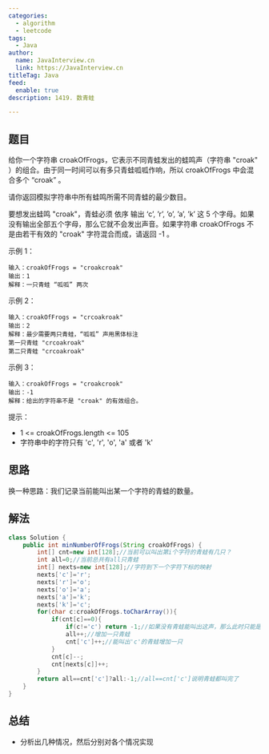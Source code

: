 ```yaml
---
categories:
  - algorithm
  - leetcode
tags:
  - Java
author: 
  name: JavaInterview.cn
  link: https://JavaInterview.cn
titleTag: Java
feed:
  enable: true
description: 1419. 数青蛙

---
```


## 题目
给你一个字符串 croakOfFrogs，它表示不同青蛙发出的蛙鸣声（字符串 "croak" ）的组合。由于同一时间可以有多只青蛙呱呱作响，所以 croakOfFrogs 中会混合多个 “croak” 。

请你返回模拟字符串中所有蛙鸣所需不同青蛙的最少数目。

要想发出蛙鸣 "croak"，青蛙必须 依序 输出 ‘c’, ’r’, ’o’, ’a’, ’k’ 这 5 个字母。如果没有输出全部五个字母，那么它就不会发出声音。如果字符串 croakOfFrogs 不是由若干有效的 "croak" 字符混合而成，请返回 -1 。



示例 1：

    输入：croakOfFrogs = "croakcroak"
    输出：1
    解释：一只青蛙 “呱呱” 两次
示例 2：

    输入：croakOfFrogs = "crcoakroak"
    输出：2
    解释：最少需要两只青蛙，“呱呱” 声用黑体标注
    第一只青蛙 "crcoakroak"
    第二只青蛙 "crcoakroak"
示例 3：

    输入：croakOfFrogs = "croakcrook"
    输出：-1
    解释：给出的字符串不是 "croak" 的有效组合。


提示：

* 1 <= croakOfFrogs.length <= 105
* 字符串中的字符只有 'c', 'r', 'o', 'a' 或者 'k'


## 思路

换一种思路：我们记录当前能叫出某一个字符的青蛙的数量。


## 解法
```java
class Solution {
    public int minNumberOfFrogs(String croakOfFrogs) {
        int[] cnt=new int[128];//当前可以叫出第i个字符的青蛙有几只？
        int all=0;//当前总共有all只青蛙
        int[] nexts=new int[128];//字符到下一个字符下标的映射
        nexts['c']='r'; 
        nexts['r']='o';
        nexts['o']='a';
        nexts['a']='k';
        nexts['k']='c';
        for(char c:croakOfFrogs.toCharArray()){
            if(cnt[c]==0){
                if(c!='c') return -1;//如果没有青蛙能叫出这声，那么此时只能是'c'要叫
                all++;//增加一只青蛙
                cnt['c']++;//能叫出'c'的青蛙增加一只
            }
            cnt[c]--;
            cnt[nexts[c]]++;
        }
        return all==cnt['c']?all:-1;//all==cnt['c']说明青蛙都叫完了
    }
}

```

## 总结

- 分析出几种情况，然后分别对各个情况实现 
